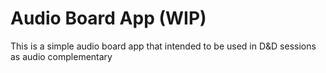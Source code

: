 # Audio Board App (WIP)

This is a simple audio board app that intended to be used in D&D sessions as audio complementary
